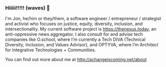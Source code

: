 ### Hiiiii!!!!! (waves) 👋

I'm Jon, he/him or they/them, a software engineer / entrepreneur / strategist and activist who focuses on justice, equity, diversity, inclusion, and intersectionality.  My current software project is https://thenexus.today, an anti-oppressive news aggregator.   I also consult for and advise tech companies like O.school, where I’m currently a Tech DIVA (Technical Diversity, Inclusion, and Values Advisor), and OPTYVA, where I’m Architect for Integrative Technologies + Communities.

You can find out more about me at http://achangeiscoming.net/about

<!--
**jonpincus/jonpincus** is a ✨ _special_ ✨ repository because its `README.md` (this file) appears on your GitHub profile.

Here are some ideas to get you started:

- 🔭 I’m currently working on ...
- 🌱 I’m currently learning ...
- 👯 I’m looking to collaborate on ...
- 🤔 I’m looking for help with ...
- 💬 Ask me about ...
- 📫 How to reach me: ...
- 😄 Pronouns: ...
- ⚡ Fun fact: ...
-->
